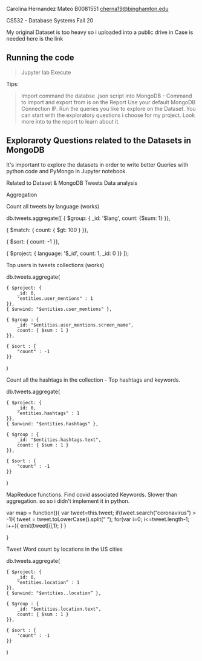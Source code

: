 
Carolina Hernandez Mateo
B0081551
cherna19@binghamton.edu





CS532 - Database Systems Fall 20


My original Dataset is too heavy so i uploaded into a public drive in Case is needed here is the link



## Running the code

> Jupyter lab
> Execute


Tips:

> Import command  the databse .json script into MongoDB  - Command to import and export from is on the Report
>  Use your default MongoDB Connection IP.
>Run the queries you like to explore on the Dataset. You can start with the exploratory questions i choose for my project. Look more into to the report to learn about it.


## Exploraroty Questions related to the Datasets in MongoDB

It's important to explore the datasets in order to write better Queries with python code and PyMongo in Jupyter notebook.

Related to Dataset & MongoDB Tweets Data analysis

Aggregation

Count all tweets by language (works)

db.tweets.aggregate([
{ $group: {
_id: '$lang',
count: {$sum: 1}
}},

{ $match: {
count: { $gt: 100 }
}},

{ $sort: {
count: -1
}},

{ $project: {
language: '$_id',
count: 1,
_id: 0
}}
]);

Top users in tweets collections (works)

db.tweets.aggregate(

    { $project: {
        _id: 0,
        "entities.user_mentions" : 1
    }},
    { $unwind: "$entities.user_mentions" },

    { $group : {
        _id: "$entities.user_mentions.screen_name",
        count: { $sum : 1 }
    }},

    { $sort : {
        "count" : -1
    }}
)


Count all the hashtags in the collection  - Top hashtags and keywords.


db.tweets.aggregate(

    { $project: {
        _id: 0,
        "entities.hashtags" : 1
    }},
    { $unwind: "$entities.hashtags" },

    { $group : {
        _id: "$entities.hashtags.text",
        count: { $sum : 1 }
    }},

    { $sort : {
        "count" : -1
    }}
)


MapReduce functions. Find covid associated Keywords. Slower than aggregation. so
so i didn't implement it in python.

var map = function(){
	 var tweet=this.tweet;
	if(tweet.search(“coronavirus”) > -1){
          tweet = tweet.toLowerCase().split(“  “);
           for(var i=0;  i<=tweet.length-1; i++){
                   emit(tweet[i],1);
                }
         }

}


Tweet Word count by locations in the US cities

db.tweets.aggregate(

    { $project: {
        _id: 0,
        "entities.location” : 1
    }},
    { $unwind: "$entities..location” },

    { $group : {
        _id: "$entities.location.text",
        count: { $sum : 1 }
    }},

    { $sort : {
        "count" : -1
    }}
)

